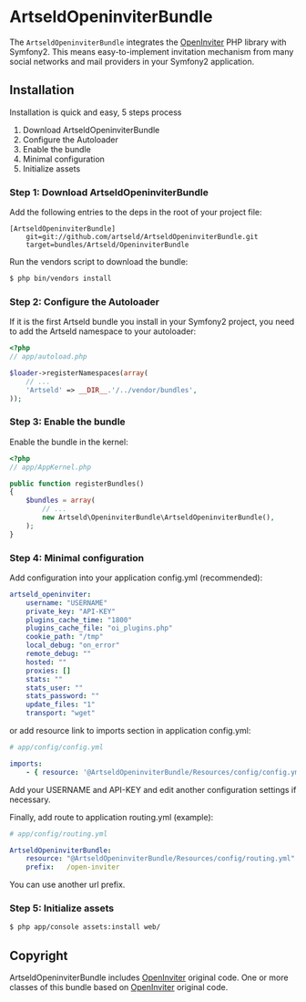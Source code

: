 ArtseldOpeninviterBundle
========================

The `ArtseldOpeninviterBundle` integrates the [OpenInviter](http://openinviter.com/)
PHP library with Symfony2. This means easy-to-implement invitation mechanism from many social networks and mail providers
in your Symfony2 application.

## Installation

Installation is quick and easy, 5 steps process

1. Download ArtseldOpeninviterBundle
2. Configure the Autoloader
3. Enable the bundle
4. Minimal configuration
5. Initialize assets

### Step 1: Download ArtseldOpeninviterBundle

Add the following entries to the deps in the root of your project file:

```
[ArtseldOpeninviterBundle]
    git=git://github.com/artseld/ArtseldOpeninviterBundle.git
    target=bundles/Artseld/OpeninviterBundle
```

Run the vendors script to download the bundle:

``` bash
$ php bin/vendors install
```

### Step 2: Configure the Autoloader

If it is the first Artseld bundle you install in your Symfony2 project,
you need to add the Artseld namespace to your autoloader:

``` php
<?php
// app/autoload.php

$loader->registerNamespaces(array(
    // ...
    'Artseld' => __DIR__.'/../vendor/bundles',
));
```

### Step 3: Enable the bundle

Enable the bundle in the kernel:

``` php
<?php
// app/AppKernel.php

public function registerBundles()
{
    $bundles = array(
        // ...
        new Artseld\OpeninviterBundle\ArtseldOpeninviterBundle(),
    );
}
```

### Step 4: Minimal configuration

Add configuration into your application config.yml (recommended):

``` yaml
artseld_openinviter:
    username: "USERNAME"
    private_key: "API-KEY"
    plugins_cache_time: "1800"
    plugins_cache_file: "oi_plugins.php"
    cookie_path: "/tmp"
    local_debug: "on_error"
    remote_debug: ""
    hosted: ""
    proxies: []
    stats: ""
    stats_user: ""
    stats_password: ""
    update_files: "1"
    transport: "wget"
```

or add resource link to imports section in application config.yml:

``` yaml
# app/config/config.yml

imports:
    - { resource: '@ArtseldOpeninviterBundle/Resources/config/config.yml' }
```

Add your USERNAME and API-KEY and edit another configuration settings if necessary.

Finally, add route to application routing.yml (example):

``` yaml
# app/config/routing.yml

ArtseldOpeninviterBundle:
    resource: "@ArtseldOpeninviterBundle/Resources/config/routing.yml"
    prefix:   /open-inviter
```

You can use another url prefix.

### Step 5: Initialize assets

``` bash
$ php app/console assets:install web/
```

## Copyright

ArtseldOpeninviterBundle includes [OpenInviter](http://openinviter.com/) original code.
One or more classes of this bundle based on [OpenInviter](http://openinviter.com/) original code.
